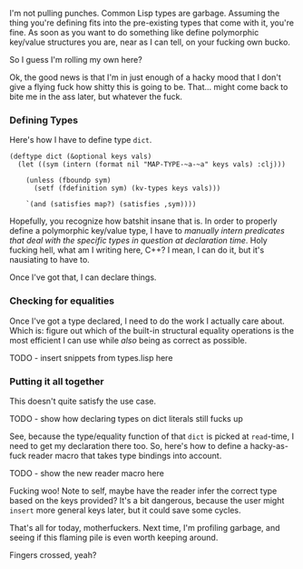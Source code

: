 I'm not pulling punches. Common Lisp types are garbage. Assuming the thing you're defining fits into the pre-existing types that come with it, you're fine. As soon as you want to do something like define polymorphic key/value structures you are, near as I can tell, on your fucking own bucko.

So I guess I'm rolling my own here?

Ok, the good news is that I'm in just enough of a hacky mood that I don't give a flying fuck how shitty this is going to be. That... might come back to bite me in the ass later, but whatever the fuck.

### Defining Types

Here's how I have to define type `dict`.

```
(deftype dict (&optional keys vals)
  (let ((sym (intern (format nil "MAP-TYPE-~a-~a" keys vals) :clj)))

    (unless (fboundp sym)
      (setf (fdefinition sym) (kv-types keys vals)))

    `(and (satisfies map?) (satisfies ,sym))))
```

Hopefully, you recognize how batshit insane that is. In order to properly define a polymorphic key/value type, I have to _manually intern predicates that deal with the specific types in question at declaration time_. Holy fucking hell, what am I writing here, C++? I mean, I can do it, but it's nausiating to have to.

Once I've got that, I can declare things.

### Checking for equalities

Once I've got a type declared, I need to do the work I actually care about. Which is: figure out which of the built-in structural equality operations is the most efficient I can use while _also_ being as correct as possible.

TODO - insert snippets from types.lisp here

### Putting it all together

This doesn't quite satisfy the use case.

TODO - show how declaring types on dict literals still fucks up

See, because the type/equality function of that `dict` is picked at `read`-time, I need to get my declaration there too. So, here's how to define a hacky-as-fuck reader macro that takes type bindings into account.

TODO - show the new reader macro here

Fucking woo! Note to self, maybe have the reader infer the correct type based on the keys provided? It's a bit dangerous, because the user might `insert` more general keys later, but it could save some cycles.

That's all for today, motherfuckers. Next time, I'm profiling garbage, and seeing if this flaming pile is even worth keeping around.

Fingers crossed, yeah?
